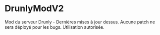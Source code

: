 # DrunlyModV2
Mod du serveur Drunly - Dernières mises à jour dessus.
Aucune patch ne sera déployé pour les bugs.
Utilisation autorisée.
